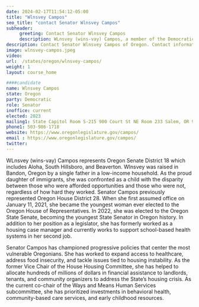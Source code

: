 ```yaml
---
date: 2024-02-17T11:54:12-05:00
title: "Wlnsvey Campos"
seo_title: "contact Senator Wlnsvey Campos"
subheader:
     greeting: Contact Senator Wlnsvey Campos
     description: WLnsvey (wins-vay) Campos, a member of the Democratic Party, is an American politician representing Oregon Senate District 18, which includes Aloha, South Hillsboro, and Beaverton. She assumed office on January 9, 2023.
description: Contact Senator Wlnsvey Campos of Oregon. Contact information for Wlnsvey Campos includes email address, phone number, and mailing address.
image: wlnsvey-campos.jpeg
video:
url:  /states/oregon/wlnsvey-campos/
weight: 1
layout: course_home

####candidate
name: Wlnsvey Campos
state: Oregon
party: Democratic
role: Senator
inoffice: current
elected: 2023
mailing1: State Capitol Room S-215 900 Court St NE Room 233 Salem, OR 97301
phone1: 503-986-1718
website: https://www.oregonlegislature.gov/campos/
email : https://www.oregonlegislature.gov/campos/
twitter:
---
```


WLnsvey (wins-vay) Campos represents Oregon Senate District 18 which includes Aloha, South Hillsboro, and Beaverton. Wlnsvey was raised in Bandon, Oregon by a single father in a low-income household. As the proud daughter of immigrants, she was confronted as a child with the disparity between those who were afforded opportunities and those who were not, regardless of how hard they worked. Senator Campos previously represented Oregon House District 28. When she first assumed office on January 11, 2021, she became the youngest woman ever elected to the Oregon House of Representatives. In 2022, she was elected to the Oregon State Senate, becoming the youngest State Senator in Oregon history. In addition to her position as a legislator, she has formerly worked as a housing case manager and currently works to support school-based health systems in her second job.

Senator Campos has championed progressive policies that center the most vulnerable Oregonians. She has worked to expand access to healthcare, address food insecurity, and tackle issues tied to housing instability. As the former Vice Chair of the House Housing Committee, she has helped to allocate hundreds of millions of dollars in financial assistance to landlords, tenants, and community organizers to address the State’s housing crisis. As the current co-chair of the Ways and Means Human Services subcommittee, she has prioritized investments in behavioral health, community-based care services, and early childhood resources.
